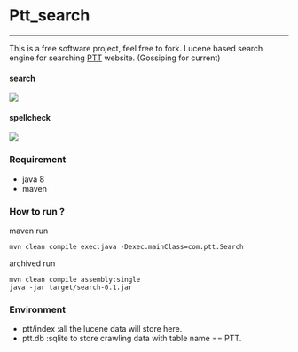 # Ptt_search
---
This is a free software project, feel free to fork.
Lucene based search engine for searching [PTT](https://www.ptt.cc/bbs/Gossiping/index.html) website. (Gossiping for current)

#### search
![](http://i.imgur.com/zE3ozKG.gif)


#### spellcheck
![](https://media.giphy.com/media/xUA7b0QcnHG8z50SKk/giphy.gif)

### Requirement
* java 8
* maven


### How to run ?
maven run
```
mvn clean compile exec:java -Dexec.mainClass=com.ptt.Search
```
archived run
```
mvn clean compile assembly:single
java -jar target/search-0.1.jar
```

### Environment
* ptt/index :all the lucene data will store here.
* ptt.db    :sqlite to store crawling data with table name == PTT.
 
